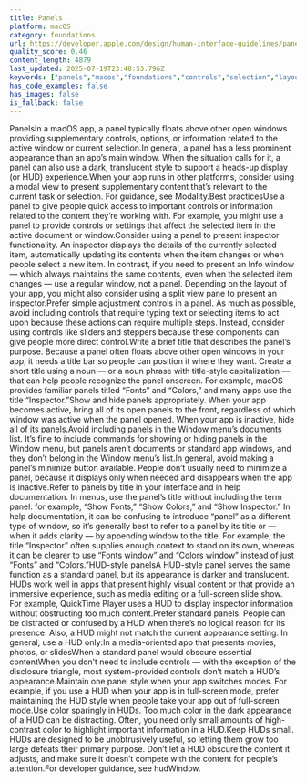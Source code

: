 ```yaml
---
title: Panels
platform: macOS
category: foundations
url: https://developer.apple.com/design/human-interface-guidelines/panels
quality_score: 0.46
content_length: 4879
last_updated: 2025-07-19T23:48:53.796Z
keywords: ["panels","macos","foundations","controls","selection","layout","interface","visual","system","color"]
has_code_examples: false
has_images: false
is_fallback: false
---
```


PanelsIn a macOS app, a panel typically floats above other open windows providing supplementary controls, options, or information related to the active window or current selection.In general, a panel has a less prominent appearance than an app’s main window. When the situation calls for it, a panel can also use a dark, translucent style to support a heads-up display (or HUD) experience.When your app runs in other platforms, consider using a modal view to present supplementary content that’s relevant to the current task or selection. For guidance, see Modality.Best practicesUse a panel to give people quick access to important controls or information related to the content they’re working with. For example, you might use a panel to provide controls or settings that affect the selected item in the active document or window.Consider using a panel to present inspector functionality. An inspector displays the details of the currently selected item, automatically updating its contents when the item changes or when people select a new item. In contrast, if you need to present an Info window — which always maintains the same contents, even when the selected item changes — use a regular window, not a panel. Depending on the layout of your app, you might also consider using a split view pane to present an inspector.Prefer simple adjustment controls in a panel. As much as possible, avoid including controls that require typing text or selecting items to act upon because these actions can require multiple steps. Instead, consider using controls like sliders and steppers because these components can give people more direct control.Write a brief title that describes the panel’s purpose. Because a panel often floats above other open windows in your app, it needs a title bar so people can position it where they want. Create a short title using a noun — or a noun phrase with title-style capitalization — that can help people recognize the panel onscreen. For example, macOS provides familiar panels titled “Fonts” and “Colors,” and many apps use the title “Inspector.”Show and hide panels appropriately. When your app becomes active, bring all of its open panels to the front, regardless of which window was active when the panel opened. When your app is inactive, hide all of its panels.Avoid including panels in the Window menu’s documents list. It’s fine to include commands for showing or hiding panels in the Window menu, but panels aren’t documents or standard app windows, and they don’t belong in the Window menu’s list.In general, avoid making a panel’s minimize button available. People don’t usually need to minimize a panel, because it displays only when needed and disappears when the app is inactive.Refer to panels by title in your interface and in help documentation. In menus, use the panel’s title without including the term panel: for example, “Show Fonts,” “Show Colors,” and “Show Inspector.” In help documentation, it can be confusing to introduce “panel” as a different type of window, so it’s generally best to refer to a panel by its title or — when it adds clarity — by appending window to the title. For example, the title “Inspector” often supplies enough context to stand on its own, whereas it can be clearer to use “Fonts window” and “Colors window” instead of just “Fonts” and “Colors.”HUD-style panelsA HUD-style panel serves the same function as a standard panel, but its appearance is darker and translucent. HUDs work well in apps that present highly visual content or that provide an immersive experience, such as media editing or a full-screen slide show. For example, QuickTime Player uses a HUD to display inspector information without obstructing too much content.Prefer standard panels. People can be distracted or confused by a HUD when there’s no logical reason for its presence. Also, a HUD might not match the current appearance setting. In general, use a HUD only:In a media-oriented app that presents movies, photos, or slidesWhen a standard panel would obscure essential contentWhen you don’t need to include controls — with the exception of the disclosure triangle, most system-provided controls don’t match a HUD’s appearance.Maintain one panel style when your app switches modes. For example, if you use a HUD when your app is in full-screen mode, prefer maintaining the HUD style when people take your app out of full-screen mode.Use color sparingly in HUDs. Too much color in the dark appearance of a HUD can be distracting. Often, you need only small amounts of high-contrast color to highlight important information in a HUD.Keep HUDs small. HUDs are designed to be unobtrusively useful, so letting them grow too large defeats their primary purpose. Don’t let a HUD obscure the content it adjusts, and make sure it doesn’t compete with the content for people’s attention.For developer guidance, see hudWindow.